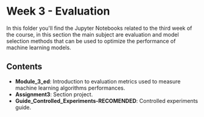 # Week 3 - Evaluation

In this folder you'll find the Jupyter Notebooks related to the third week of the course, in this section the main subject are evaluation and model selection methods that can be used to optimize the performance of machine learning models.

## Contents
- **Module_3_ed**: Introduction to evaluation metrics used to measure machine learning algorithms performances.
- **Assignment3**: Section project.
- **Guide_Controlled_Experiments-RECOMENDED**: Controlled experiments guide.
